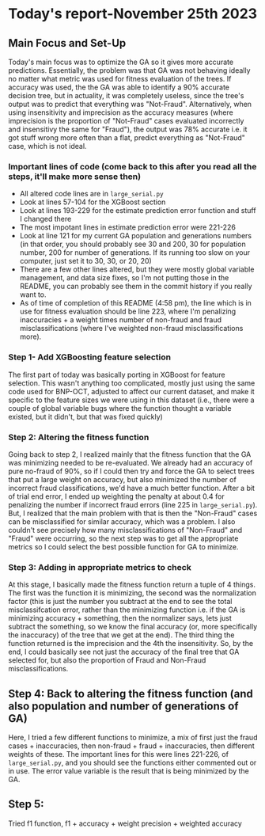 # Today's report-November 25th 2023
## Main Focus and Set-Up
Today's main focus was to optimize the GA so it gives more accurate predictions. Essentially, the problem was that GA was not behaving ideally no matter what metric was used for fitness evaluation of the trees. If accuracy was used, the the GA was able to identify a 90% accurate decision tree, but in actuality, it was completely useless, since the tree's output was to predict that everything was "Not-Fraud". Alternatively, when using insensitivity and imprecision as the accuracy measures (where imprecision is the proportion of "Not-Fraud" cases evaluated incorrectly and insensitivy the same for "Fraud"), the output was 78% accurate i.e. it got stuff wrong more often than a flat, predict everything as "Not-Fraud" case, which is not ideal.

### Important lines of code (come back to this after you read all the steps, it'll make more sense then)
- All altered code lines are in `large_serial.py`
- Look at lines 57-104 for the XGBoost section
- Look at lines 193-229 for the estimate prediction error function and stuff I changed there
- The most impotant lines in estimate prediction error were 221-226
- Look at line 121 for my current GA population and generations numbers (in that order, you should probably see 30 and 200, 30 for population number, 200 for number of generations. If its running too slow on your computer, just set it to 30, 30, or 20, 20)
- There are a few other lines altered, but they were mostly global variable management, and data size fixes, so I'm not putting those in the README, you can probably see them in the commit history if you really want to.
- As of time of completion of this README (4:58 pm), the line which is in use for fitness evaluation should be line 223, where I'm penalizing inaccuracies + a weight times number of non-fraud and fraud misclassifications (where I've weighted non-fraud misclassifications more).

### Step 1- Add XGBoosting feature selection
The first part of today was basically porting in XGBoost for feature selection. This wasn't anything too complicated, mostly just using the same code used for BNP-OCT, adjusted to affect our current dataset, and make it specific to the feature sizes we were using in this dataset (i.e., there were a couple of global variable bugs where the function thought a variable existed, but it didn't, but that was fixed quickly)

### Step 2: Altering the fitness function
Going back to step 2, I realized mainly that the fitness function that the GA was minimizing needed to be re-evaluated. We already had an accuracy of pure no-fraud of 90%, so if I could then try and force the GA to select trees that put a large weight on accuracy, but also minimized the number of incorrect fraud classifications, we'd have a much better function. After a bit of trial end error, I ended up weighting the penalty at about 0.4 for penalizing the number if incorrect fraud errors (line 225 in `large_serial.py`). But, I realized that the main problem with that is then the "Non-Fraud" cases can be misclassified for similar accuracy, which was a problem. I also couldn't see precisely how many misclassifications of "Non-Fraud" and "Fraud" were occurring, so the next step was to get all the appropriate metrics so I could select the best possible function for GA to minimize.

### Step 3: Adding in appropriate metrics to check
At this stage, I basically made the fitness function return a tuple of 4 things. The first was the function it is minimizing, the second was the normalization factor (this is just the number you subtract at the end to see the total misclassifcation error, rather than the minimizing function i.e. if the GA is minimizing accuracy + something, then the normalizer says, lets just subtract the something, so we know the final accuracy (or, more specifically the inaccuracy) of the tree that we get at the end). The third thing the function returned is the imprecision and the 4th the insensitivity. So, by the end, I could basically see not just the accuracy of the final tree that GA selected for, but also the proportion of Fraud and Non-Fraud misclassifications.

## Step 4: Back to altering the fitness function (and also population and number of generations of GA)
Here, I tried a few different functions to minimize, a mix of first just the fraud cases + inaccuracies, then non-fraud + fraud + inaccuracies, then different weights of these. The important lines for this were lines 221-226, of `large_serial.py`, and you should see the functions either commented out or in use. The error value variable is the result that is being minimized by the GA.

## Step 5:
Tried f1 function, f1 + accuracy + weight precision + weighted accuracy